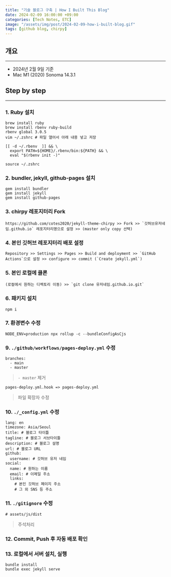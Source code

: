 ```yaml
---
title: "기술 블로그 구축 | How I Built This Blog"
date: 2024-02-09 16:00:00 +09:00
categories: [Tech Notes, ETC]
image: "/assets/img/post/2024-02-09-how-i-built-blog.gif"
tags: [github blog, chirpy]
---
```


## 개요

---

- 2024년 2월 9일 기준
- Mac M1 (2020) Sonoma 14.3.1

## Step by step

---

### 1. Ruby 설치

```
brew install ruby
brew install rbenv ruby-build
rbenv global 3.0.5
vim ~/.zshrc # 파일 열어서 아래 내용 넣고 저장

[[ -d ~/.rbenv  ]] && \
  export PATH=${HOME}/.rbenv/bin:${PATH} && \
  eval "$(rbenv init -)"

source ~/.zshrc
```

### 2. bundler, jekyll, github-pages 설치

```
gem install bundler
gem install jekyll
gem install github-pages
```

### 3. chirpy 레포지터리 Fork

```
https://github.com/cotes2020/jekyll-theme-chirpy >> Fork >> `깃허브유저네임.github.io` 레포지터리명으로 설정 >> (master only copy 선택)
```

### 4. 본인 깃허브 레포지터리 배포 설정

```
Repository >> Settings >> Pages >> Build and deployment >> `GitHub Actions`으로 설정 >> configure >> commit (`Create jekyll.yml`)
```

### 5. 본인 로컬에 클론

```
(로컬에서 원하는 디렉토리 이동) >> `git clone 유저네임.github.io.git`
```

### 6. 패키지 설치

```
npm i
```

### 7. 환경변수 수정

```
NODE_ENV=production npx rollup -c --bundleConfigAsCjs
```

### 9. `./github/workflows/pages-deploy.yml` 수정

```
branches:
  - main
  - master
```

> `- master` 제거

```
pages-deploy.yml.hook => pages-deploy.yml
```

> 파일 확장자 수정

### 10. `./_config.yml` 수정

```
lang: en
timezone: Asia/Seoul
title: # 블로그 타이틀
tagline: # 블로그 서브타이틀
description: # 블로그 설명
url: # 블로그 URL
github:
  username: # 깃허브 유저 네임
social:
  name: # 원하는 이름
  email: # 이메일 주소
  links:
    # 본인 깃허브 페이지 주소
    # 그 외 SNS 등 주소
```

### 11. `./gitignore` 수정

```
# assets/js/dist
```

> 주석처리

### 12. Commit, Push 후 자동 배포 확인

### 13. 로컬에서 서버 설치, 실행

```
bundle install
bundle exec jekyll serve
```
